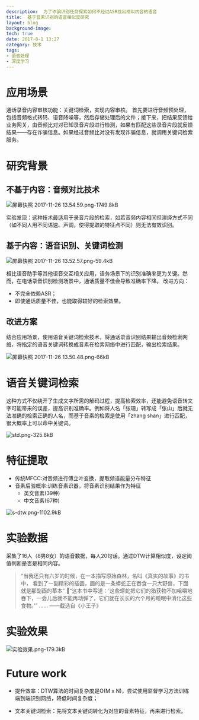 ```yaml
---
description:  为了诈骗识别任务探索如何不经过ASR找出相似内容的语音
title:  基于音素识别的语音相似度研究
layout: blog
background-image:
tech: true
date: 2017-8-1 13:27
category: 技术
tags:
- 语音处理
- 深度学习
---
```



# 应用场景

通话录音内容审核功能：关键词检索，实现内容审核。
首先要进行音频预处理，包括音频格式转码、语音降噪等，然后存储处理后的文件；接下来，把结果反馈给业务网关，由音频比对对已知录音片段进行检测，如果有匹配这些录音片段就反馈结果——存在诈骗信息。如果经过音频比对没有发现诈骗信息，就调用关键词检索服务。

# 研究背景

## 不基于内容：音频对比技术

![屏幕快照 2017-11-26 13.54.59.png-1749.8kB][1]

实验发现：这种技术最适用于录音片段的检索，如若音频内容相同但演绎方式不同（如不同人用不同语速、声调，使得提取的特征点不同）则无法有效识别。

## 基于内容：语音识别、关键词检测

![屏幕快照 2017-11-26 13.52.57.png-59.4kB][3]

相比语音助手等其他语音交互相关应用，话务场景下的识别准确率更为关键。然而，在电话录音识别检测场景中，通话质量不佳会导致准确率下降。
改进方向：

- 不完全依赖ASR；
- 即使通话质量不佳，也能取得较好的检索效果。

## 改进方案

结合应用场景，使用语音关键词检索技术，将通话录音识别结果输出音频检索网络，将指定的语音关键词转换成音素在检索网络中进行匹配，输出检索结果。

![屏幕快照 2017-11-26 13.50.48.png-66kB][4]

# 语音关键词检索

这种方式不仅绕开了生成文字所需的解码过程，提高检索效率，还能避免语音转文字可能带来的误差，提高识别准确率。例如将人名「张珊」转写成「张山」后就无法准确的检索正确的人名，而基于音素的检索是使用「zhang shan」进行匹配，很大概率上可以命中关键词。

![std.png-325.8kB][5]

# 特征提取

- 传统MFCC:对音频进行傅立叶变换，提取频谱能量分布特征
- 音素后验概率:训练音素识器，将音素识别结果作为特征
    - 英文音素(39种)
    - 中文音素(67种)

![s-dtw.png-1102.9kB][6]

# 实验数据

采集了16人（8男8女）的语音数据，每人20句话。通过DTW计算相似度，设定阈值判断是否是相同内容。

> “当我还只有六岁的时候，在一本描写原始森林，名叫《真实的故事》的书中， 看到了一副精彩的插画，画的是一条蟒蛇正在吞食一只大野兽，下面就是那副画的摹本”
“这本书中写道：’这些蟒蛇把它们的猎获物不加咀嚼地吞下，一会儿后就不能再动弹了，它们就在长长的六个月的睡眠中消化这些食物。’”
……
——截选自《小王子》

# 实验效果

![实验效果.png-179.3kB][7]

# Future work

- 提升效率：DTW算法的时间复杂度是O(M x N)，尝试使用监督学习方法训练端到端识别网络，降低时间复杂度；
- 文本关键词检索：先将文本关键词转化为对应的音素特征，再来进行检索。


  [1]: http://static.zybuluo.com/sixijinling/bfniz4zkgsfqhp4vyaiw6aun/%E5%B1%8F%E5%B9%95%E5%BF%AB%E7%85%A7%202017-11-26%2013.54.59.png
  [2]: http://static.zybuluo.com/sixijinling/fbmtcln76nuqpufchru3pcj6/image_1bvreih1ri5uqfd1b2613d6s5o3c.png
  [3]: http://static.zybuluo.com/sixijinling/6c7imoqzgk405jznwfku1ol2/%E5%B1%8F%E5%B9%95%E5%BF%AB%E7%85%A7%202017-11-26%2013.52.57.png
  [4]: http://static.zybuluo.com/sixijinling/wqzbspz624qlnbqbur3dgvcz/%E5%B1%8F%E5%B9%95%E5%BF%AB%E7%85%A7%202017-11-26%2013.50.48.png
  [5]: http://static.zybuluo.com/sixijinling/bf6i2h3q8o8iwyzfmiigwwpn/std.png
  [6]: http://static.zybuluo.com/sixijinling/q0w321vdv4zdy3hwi0s35ppn/s-dtw.png
  [7]: http://static.zybuluo.com/sixijinling/o6i3xw4f4qgsc3j1pf4x33ir/%E5%AE%9E%E9%AA%8C%E6%95%88%E6%9E%9C.png